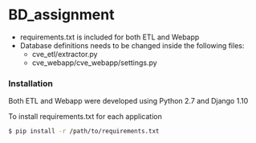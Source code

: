 # BD_assignment


  - requirements.txt is included for both ETL and Webapp
  - Database definitions needs to be changed inside the following files:
     -  cve_etl/extractor.py
     -  cve_webapp/cve_webapp/settings.py

### Installation
Both ETL and Webapp were developed using Python 2.7 and Django 1.10

To install requirements.txt for each application

```sh
$ pip install -r /path/to/requirements.txt